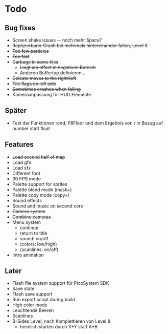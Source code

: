 # Todo

## Bug fixes

* Screen shake issues -- noch mehr Space?
* ~~Replizierbarer Crash bei mehrmals hintereinander fallen, Level 3~~
* ~~Too few particles~~
* ~~Too fast~~
* ~~Garbage in some tiles~~
  * ~~Liegt am offset in negativen Bereich~~
  * ~~Anderen Buffertyp definieren...~~
* ~~Celeste moves to the right/left~~
* ~~Tile flags on left side~~
* ~~Sometimes crashes when falling~~
* Kameraanpassung für HUD Elemente

## Später

* Test der Funktionen rand, P8Floor und dem Ergebnis von / in Bezug auf number statt float

## Features

* ~~Load second half of map~~
* Load gfx
* Load sfx
* Different font
* ~~30 FPS mode~~
* Palette support for sprites
* Palette blend mode (mask+)
* Palette copy mode (copy+)
* Sound effects
* Sound and music on second core
* ~~Camera system~~
* ~~Combine cameras~~
* Menu system
  * continue
  * return to title
  * sound: on/off
  * (colors: low/high)
  * (scanlines: on/off)
* Intro animation

## Later

* Flash file system support für PicoSystem SDK
* Save state
* Flash save support
* Run export script during build
* High color mode
* Leuchtende Beeren
* Scanlines
* B-Sides Level, nach Komplettieren von Level 8
  * heimlich starten durch X+Y statt A+B

